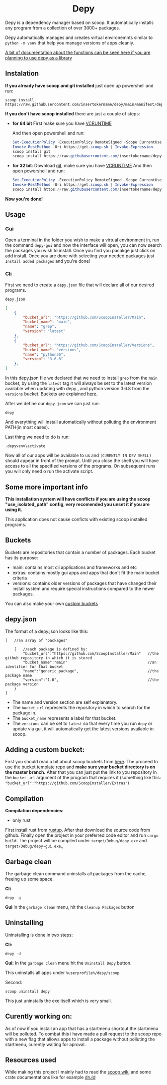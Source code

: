 <h1 align="center">Depy</h1>

Depy is a dependency manager based on scoop. It automatically installs any program from a collection of over 3000+ packages.

Depy automatically manages and creates virtual environemnts similar to `python -m venv` that help you manage versions of apps cleanly.

[A bit of documentation about the functions can be seen here if you are planning to use depy as a library](https://insertokname.github.io/depy/depy/)
## Instalation

**If you already have scoop and git installed** just open up powershell and run:

```console
scoop install https://raw.githubusercontent.com/insertokername/depy/main/manifest/depy.json
```

**If you don't have scoop installed** there are just a couple of steps:


- **for 64 bit**
    First make sure you have [VCRUNTIME](https://learn.microsoft.com/en-us/cpp/windows/latest-supported-vc-redist?view=msvc-170#visual-studio-2015-2017-2019-and-2022) 

    And then open powershell and run:
    ```powershell
    Set-ExecutionPolicy -ExecutionPolicy RemoteSigned -Scope CurrentUser
    Invoke-RestMethod -Uri https://get.scoop.sh | Invoke-Expression
    scoop install git
    scoop install https://raw.githubusercontent.com/insertokername/depy/main/manifest/depy.json
    ```

- **for 32 bit**:
    Download [git](https://git-scm.com/downloads), make sure you have [VCRUNTIME](https://learn.microsoft.com/en-us/cpp/windows/latest-supported-vc-redist?view=msvc-170#visual-studio-2015-2017-2019-and-2022) 
    And then open powershell and run:
    ```powershell
    Set-ExecutionPolicy -ExecutionPolicy RemoteSigned -Scope CurrentUser
    Invoke-RestMethod -Uri https://get.scoop.sh | Invoke-Expression
    scoop install https://raw.githubusercontent.com/insertokername/depy/main/manifest/depy.json
    ```

**Now you're done!**

## Usage

### Gui

Open a terminal in the folder you wish to make a virtual environment in, run the command `depy-gui` and now the interface will open, you can now search the packages you wish to install. Once you find you pacakge just click on add install. Once you are done with selecting your needed packages just `Install added packages` and you're done!

### Cli

First we need to create a `depy.json` file that will declare all of our desired programs.

`depy.json`
```json
[
    {
        "bucket_url": "https://github.com/ScoopInstaller/Main",
        "bucket_name": "main",
        "name": "grep",
        "version": "latest"
    },
    {
        "bucket_url": "https://github.com/ScoopInstaller/Versions",
        "bucket_name": "versions",
        "name": "python36",
        "version": "3.6.8"
    },
]
```

In this depy.json file we declared that we need to install `grep` from the `main` bucket, by using the `latest` tag it will always be set to the latest version available when updating with depy , and python version 3.6.8 from the `versions` bucket. Buckets are explained [here](#buckets).

After we define our `depy.json` we can just run:
```console
depy
``` 
And everything will install automatically without polluting the environment PATH(in most cases).

Last thing we need to do is run:
```console
.depyvenv\activate
```
Now all of our apps will be available to us and `(CURENTLY IN DEV SHELL)` should appear in front of the prompt. Until you close the shell you will have access to all the specified versions of the programs. On subsequent runs you will only need o run the activate script.

## Some more important info

**This installation system will have conflicts if you are using the scoop "use_isolated_path" config, very recomended you unset it if you are using it.**

This application does not cause conficts with existing scoop installed programs.

## Buckets

Buckets are repositories that contain a number of packages. Each bucket has its purpose:
- main: contains most cli applications and frameworks and etc
- extras: contains mostly gui apps and apps that don't fit the main bucket criteria
- versions: contains older versions of packages that have changed their install system and require special instructions compared to the newer packages.

You can also make your own [custom buckets](#adding-a-custom-bucket)

## depy.json

The format of a depy.json looks like this:

```json5
[   //an array of "packages"
    
    {   //each package is defined by:
        "bucket_url":"https://github.com/ScoopInstaller/Main"   //the github repository in which it is stored
        "bucket_name":"main"                                    //an identifier for that bucket
        "name":"generic_package",                               //the package name
        "version":"1.0",                                        //the package version
    }
]
```

- The name and version section are self explanatory. 
- The `bucket_url` represents the repository in which to search for the package in. 
- The `bucket_name` represents a label for that bucket.
- The `versions` can be set to `latest` so that every time you run `depy` or update via gui, it will automatically get the latest versions available in scoop.

## Adding a custom bucket:

First you should read a bit about scoop buckets from [here](https://github.com/ScoopInstaller/Scoop/wiki/Buckets). The proceed to use the [bucket template repo](https://github.com/ScoopInstaller/BucketTemplate) and **make sure your bucket directory is on the master branch.** After that you can just put the link to you repository in the `bucket_url` argument of the program that requires it (something like this: `"bucket_url":"https://github.com/ScoopInstaller/Extras"`)

## Compilation

**Compilation dependencies:**
- only rust

First install rust from [rustup](https://rustup.rs/). After that download the source code from github. Finally open the project in your preferred code editor and run `cargo build`. The project will be compiled under `target/Debug/depy.exe` and `target/Debug/depy-gui.exe`.,

## Garbage clean 

The garbage clean command uninstalls all packages from the cache, freeing up some space. 

**Cli**
```console
depy -g
```
**Gui**
In the `garbage clean` menu, hit the `Cleanup Packages` button 

## Uninstalling

Uninstalling is done in two steps:

**Cli:**
```console
depy -d
```
**Gui:**
In the `garbage clean` menu hit the `Uninstall Depy` button.

This uninstalls all apps under `%userprofile%/depy/scoop`.

Second:
```console
scoop uninstall depy
```
This just uninstalls the exe itself which is very small.

## Curently working on:

As of now if you install an app that has a startmenu shortcut the startmenu will be polluted. To combat this i have made a pull request to the scoop repo with a new flag that allows apps to install a package without polluting the startmenu, curently waiting for aproval.

## Resources used
While making this project I mainly had to read the [scoop wiki](https://github.com/ScoopInstaller/Main/tree/) and some crate documentations like for example  [druid](https://docs.rs/druid/latest/druid/) 
